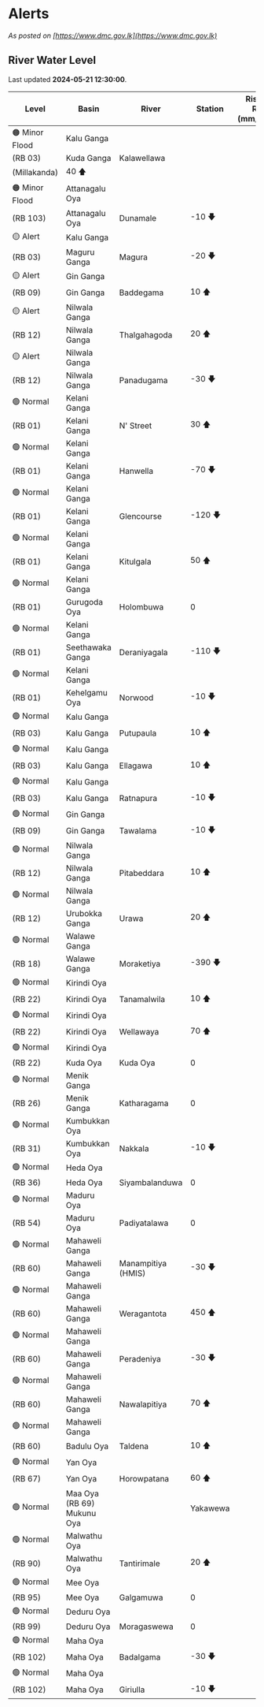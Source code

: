 # Alerts

*As posted on [https://www.dmc.gov.lk](https://www.dmc.gov.lk)*

## River Water Level

Last updated **2024-05-21 12:30:00**.

| Level | Basin | River | Station | Rising Rate (mm/hr) |
|---|---|---|---|--:|
| 🟠 Minor Flood | Kalu Ganga         
(RB 03) | Kuda Ganga | Kalawellawa 
(Millakanda) | 40 🡅 |
| 🟠 Minor Flood | Attanagalu Oya 
(RB 103) | Attanagalu Oya | Dunamale | -10 🡇 |
| 🟡 Alert | Kalu Ganga         
(RB 03) | Maguru Ganga | Magura | -20 🡇 |
| 🟡 Alert | Gin Ganga           
(RB 09) | Gin Ganga | Baddegama | 10 🡅 |
| 🟡 Alert | Nilwala Ganga             
(RB 12) | Nilwala Ganga | Thalgahagoda | 20 🡅 |
| 🟡 Alert | Nilwala Ganga             
(RB 12) | Nilwala Ganga | Panadugama | -30 🡇 |
| 🟢 Normal | Kelani Ganga      
(RB 01) | Kelani Ganga | N' Street | 30 🡅 |
| 🟢 Normal | Kelani Ganga      
(RB 01) | Kelani Ganga | Hanwella | -70 🡇 |
| 🟢 Normal | Kelani Ganga      
(RB 01) | Kelani Ganga | Glencourse | -120 🡇 |
| 🟢 Normal | Kelani Ganga      
(RB 01) | Kelani Ganga | Kitulgala | 50 🡅 |
| 🟢 Normal | Kelani Ganga      
(RB 01) | Gurugoda Oya | Holombuwa | 0  |
| 🟢 Normal | Kelani Ganga      
(RB 01) | Seethawaka Ganga | Deraniyagala | -110 🡇 |
| 🟢 Normal | Kelani Ganga      
(RB 01) | Kehelgamu Oya | Norwood | -10 🡇 |
| 🟢 Normal | Kalu Ganga         
(RB 03) | Kalu Ganga | Putupaula | 10 🡅 |
| 🟢 Normal | Kalu Ganga         
(RB 03) | Kalu Ganga | Ellagawa | 10 🡅 |
| 🟢 Normal | Kalu Ganga         
(RB 03) | Kalu Ganga | Ratnapura | -10 🡇 |
| 🟢 Normal | Gin Ganga           
(RB 09) | Gin Ganga | Tawalama | -10 🡇 |
| 🟢 Normal | Nilwala Ganga             
(RB 12) | Nilwala Ganga | Pitabeddara | 10 🡅 |
| 🟢 Normal | Nilwala Ganga             
(RB 12) | Urubokka Ganga | Urawa | 20 🡅 |
| 🟢 Normal | Walawe Ganga     
(RB 18) | Walawe Ganga | Moraketiya | -390 🡇 |
| 🟢 Normal | Kirindi Oya           
(RB 22) | Kirindi Oya | Tanamalwila | 10 🡅 |
| 🟢 Normal | Kirindi Oya           
(RB 22) | Kirindi Oya | Wellawaya | 70 🡅 |
| 🟢 Normal | Kirindi Oya           
(RB 22) | Kuda Oya | Kuda Oya | 0  |
| 🟢 Normal | Menik Ganga 
(RB 26) | Menik Ganga | Katharagama | 0  |
| 🟢 Normal | Kumbukkan Oya 
(RB 31) | Kumbukkan Oya | Nakkala | -10 🡇 |
| 🟢 Normal | Heda Oya              
(RB 36) | Heda Oya | Siyambalanduwa | 0  |
| 🟢 Normal | Maduru Oya     
(RB 54) | Maduru Oya | Padiyatalawa | 0  |
| 🟢 Normal | Mahaweli Ganga  
(RB 60) | Mahaweli Ganga | Manampitiya (HMIS) | -30 🡇 |
| 🟢 Normal | Mahaweli Ganga  
(RB 60) | Mahaweli Ganga | Weragantota | 450 🡅 |
| 🟢 Normal | Mahaweli Ganga  
(RB 60) | Mahaweli Ganga | Peradeniya | -30 🡇 |
| 🟢 Normal | Mahaweli Ganga  
(RB 60) | Mahaweli Ganga | Nawalapitiya | 70 🡅 |
| 🟢 Normal | Mahaweli Ganga  
(RB 60) | Badulu Oya | Taldena | 10 🡅 |
| 🟢 Normal | Yan Oya                
(RB 67) | Yan Oya | Horowpatana | 60 🡅 |
| 🟢 Normal | Maa Oya (RB 69)  Mukunu Oya |  | Yakawewa | 0  |
| 🟢 Normal | Malwathu Oya 
(RB 90) | Malwathu Oya | Tantirimale | 20 🡅 |
| 🟢 Normal | Mee Oya            
(RB 95) | Mee Oya | Galgamuwa | 0  |
| 🟢 Normal | Deduru Oya      
(RB 99) | Deduru Oya | Moragaswewa | 0  |
| 🟢 Normal | Maha Oya             
(RB 102) | Maha Oya | Badalgama | -30 🡇 |
| 🟢 Normal | Maha Oya             
(RB 102) | Maha Oya | Giriulla | -10 🡇 |
